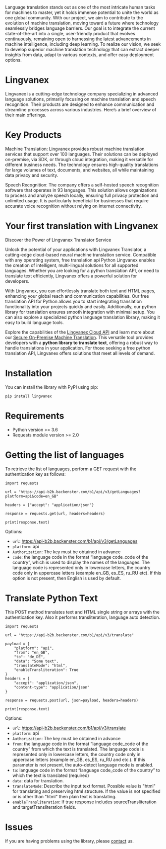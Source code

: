 Language translation stands out as one of the most intricate human tasks for machines to master, yet it holds immense potential to unite the world as one global community. With our project, we aim to contribute to the evolution of machine translation, moving toward a future where technology seamlessly bridges language barriers. Our goal is to integrate the current state-of-the-art into a single, user-friendly product that evolves continuously, remaining open to harnessing the latest advancements in machine intelligence, including deep learning. To realize our vision, we seek to develop superior machine translation technology that can extract deeper insights from data, adapt to various contexts, and offer easy deployment options. 

# Lingvanex
Lingvanex is a cutting-edge technology company specializing in advanced language solutions, primarily focusing on machine translation and speech recognition. Their products are designed to enhance communication and streamline processes across various industries. Here’s a brief overview of their main offerings.

# Key Products
Machine Translation: Lingvanex provides robust machine translation services that support over 100 languages. Their solutions can be deployed on-premise, via SDK, or through cloud integration, making it versatile for different business needs. The technology ensures high-quality translations for large volumes of text, documents, and websites, all while maintaining data privacy and security.

Speech Recognition: The company offers a self-hosted speech recognition software that operates in 93 languages. This solution allows organizations to process and analyze speech locally, ensuring full privacy protection and unlimited usage. It is particularly beneficial for businesses that require accurate voice recognition without relying on internet connectivity.


# Your first translation with Lingvanex

Discover the Power of Lingvanex Translator Service

Unlock the potential of your applications with Lingvanex Translator, a cutting-edge cloud-based neural machine translation service. Compatible with any operating system, free translation api Python Lingvanex enables the creation of intelligent, multi-lingual solutions for all supported languages. Whether you are looking for a python translation API, or need to translate text efficiently, Lingvanex offers a powerful solution for developers.

With Lingvanex, you can effortlessly translate both text and HTML pages, enhancing your global reach and communication capabilities. Our free translation API for Python allows you to start integrating translation functionality into your projects quickly and easily. Additionally, our python library for translation ensures smooth integration with minimal setup. You can also explore a specialized python language translation library, making it easy to build language tools.

Explore the capabilities of the [Lingvanex Cloud API](https://lingvanex.com/en/translationapi/) and learn more about our [Secure On-Premise Machine Translation](https://lingvanex.com/). This versatile tool provides developers with a **python library to translate text**, offering a robust way to handle translations in your application. For those seeking a free python translation API, Lingvanex offers solutions that meet all levels of demand.

# Installation
You can install the library with PyPI using pip:

```
pip install lingvanex
```

# Requirements
* Python version >= 3.6
* Requests module version >= 2.0


# Getting the list of languages
To retrieve the list of languages, perform a GET request with the authentication key as follows:
```
import requests

url = "https://api-b2b.backenster.com/b1/api/v3/getLanguages?platform=api&code=en_GB"

headers = {"accept": "application/json"}

response = requests.get(url, headers=headers)

print(response.text)
```

Options:
* `url`: https://api-b2b.backenster.com/b1/api/v3/getLanguages
* `platform`: api
* `Authorization`: The key must be obtained in advance
* `code`: the language code in the format “language code_code of the country”, which is used to display the names of the languages. The language code is represented only in lowercase letters, the country code only in uppercase letters (example en_GB, es_ES, ru_RU etc). If this option is not present, then English is used by default.


# Translate Python Text
This POST method translates text and HTML single string or arrays with the authentication key. Also it performs transliteration, language auto detection.

```
import requests

url = "https://api-b2b.backenster.com/b1/api/v3/translate"

payload = {
    "platform": "api",
    "from": "en_GB",
    "to": "de_DE",
    "data": "Some text",
    "translateMode": "html",
    "enableTransliteration": True
}
headers = {
    "accept": "application/json",
    "content-type": "application/json"
}

response = requests.post(url, json=payload, headers=headers)

print(response.text)
```

Options:
* `url`: https://api-b2b.backenster.com/b1/api/v3/translate
* `platform`: api
* `Authorization`: The key must be obtained in advance
* `from`: the language code in the format “language code_code of the country” from which the text is translated. The language code is represented only in lowercase letters, the country code only in uppercase letters (example en_GB, es_ES, ru_RU and etc.). If this parameter is not present, the auto-detect language mode is enabled.
* `to`: language code in the format “language code_code of the country” to which the text is translated (required)
* `data`: data for translation.
* `translateMode`: Describe the input text format. Possible value is "html" for translating and preserving html structure. If the value is not specified or is other than "html" then plain text is translating.
* `enableTransliteration`: If true response includes sourceTransliteration and targetTransliteration fields.


# Issues
If you are having problems using the library, please [contact](https://lingvanex.com/en/contact-us/) us.
